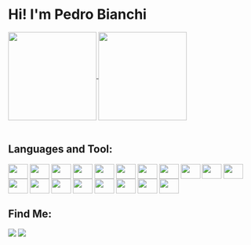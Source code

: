 <div>
  <h1>Hi! I'm Pedro Bianchi</h1>
</div>
  <div>
    <a href="https:https://github.com/pedrobianchi90">
    <img align="center" height="180" src="https://github-readme-stats.vercel.app/api?username=pedrobianchi90&theme=nord&show_icons=true" />
    <img align="center" height="180" src="https://github-readme-stats.vercel.app/api/top-langs/?username=pedrobianchi90&layout=compact&theme=nord&show_icons=true" />
    </a>
  </div>
  <div style="display: inline_block"><br>
    <h2>Languages and Tool:</h2>
    <img align="center" height="30" width="40" src="https://cdn.jsdelivr.net/gh/devicons/devicon/icons/javascript/javascript-plain.svg">
    <img align="center" height="30" width="40" src="https://cdn.jsdelivr.net/gh/devicons/devicon/icons/css3/css3-plain.svg">
    <img align="center" height="30" width="40" src="https://cdn.jsdelivr.net/gh/devicons/devicon/icons/docker/docker-plain.svg">
    <img align="center" height="30" width="40" src="https://cdn.jsdelivr.net/gh/devicons/devicon/icons/eslint/eslint-original.svg">
    <img align="center" height="30" width="40" src="https://cdn.jsdelivr.net/gh/devicons/devicon/icons/git/git-plain.svg">
    <img align="center" height="30" width="40" src="https://cdn.jsdelivr.net/gh/devicons/devicon/icons/html5/html5-plain.svg">
    <img align="center" height="30" width="40" src="https://cdn.jsdelivr.net/gh/devicons/devicon/icons/jest/jest-plain.svg">
    <img align="center" height="30" width="40" src="https://cdn.jsdelivr.net/gh/devicons/devicon/icons/mocha/mocha-plain.svg">
    <img align="center" height="30" width="40" src="https://cdn.jsdelivr.net/gh/devicons/devicon/icons/mongodb/mongodb-plain.svg">
    <img align="center" height="30" width="40" src="https://cdn.jsdelivr.net/gh/devicons/devicon/icons/mysql/mysql-original-wordmark.svg">
    <img align="center" height="30" width="40" src="https://cdn.jsdelivr.net/gh/devicons/devicon/icons/nodejs/nodejs-plain.svg">
    <img align="center" height="30" width="40" src="https://cdn.jsdelivr.net/gh/devicons/devicon/icons/npm/npm-original-wordmark.svg">
    <img align="center" height="30" width="40" src="https://cdn.jsdelivr.net/gh/devicons/devicon/icons/pytest/pytest-original.svg">
    <img align="center" height="30" width="40" src="https://cdn.jsdelivr.net/gh/devicons/devicon/icons/python/python-original.svg">
    <img align="center" height="30" width="40" src="https://cdn.jsdelivr.net/gh/devicons/devicon/icons/react/react-original.svg">
    <img align="center" height="30" width="40" src="https://cdn.jsdelivr.net/gh/devicons/devicon/icons/redux/redux-original.svg">
    <img align="center" height="30" width="40" src="https://cdn.jsdelivr.net/gh/devicons/devicon/icons/sequelize/sequelize-plain.svg">
    <img align="center" height="30" width="40" src="https://cdn.jsdelivr.net/gh/devicons/devicon/icons/trello/trello-plain.svg">
    <img align="center" height="30" width="40" src="https://cdn.jsdelivr.net/gh/devicons/devicon/icons/typescript/typescript-plain.svg">
    
  </div>
  
  <div>
    <h2>Find Me:</h2>
    <a class="link-type linktype="email" href="mailto:pedroedm@gmail.com"><img src="https://img.shields.io/badge/Gmail-D14836?style=for-the-badge&logo=gmail&logoColor=white"></a>
    <a href="https://www.linkedin.com/in/pedro-hc-bianchi/"><img src="https://img.shields.io/badge/LinkedIn-0077B5?style=for-the-badge&logo=linkedin&logoColor=white"></a>
  </div>
  

